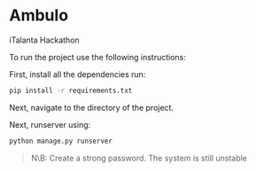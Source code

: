 # Ambulo
iTalanta Hackathon

To run the project use the following instructions:

First, install all the dependencies run:

```bash
pip install -r requirements.txt
```
Next, navigate to the directory of the project.

Next, runserver using:
```bash
python manage.py runserver
```

>N\B: Create a strong password. The system is still unstable


